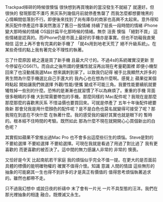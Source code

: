 Trackpad摔碎的時候很懊惱 很快想到再買塊新的當沒發生不就結了 就還好。但很快的 發現那麼不湊巧 黑灰系列幾個月前就停產售罄了 而我怎麼都想要塊黑的 心情瞬間低落到不行。即便後來找到了尚有庫存的商家也高興不太起來。意外得知黑灰配件停產這件事突然激活了舊日一股情緒 持續了挺長一段時間的情緒 iPhone變大那時候的情緒 OS設計扁平化那時候的情緒。無奈 沮喪 懊惱 「絕對不買」 這些情緒是認真的。而iPhone仍是市面上最好的手機亦是事實。但也不妨礙我直覺相信 這世上再不會有完美的新手機了 「就4s用到地老天荒了 絕不升級系統」。在某些奇怪的點上我有著完全不理性的執著。
 
忘了什麼原因 總之還是買了新手機 且最大尺寸的。不過4s的系統確實沒更新 至今停留在iOS6(?)。而自此之後所謂的便攜性就沒再出現在考量範圍裡 即便小機型回來了也沒動搖我選Max 想來諷刺到家了。以致我仍記得 被手比我顯然大許多的男生問為什麼手機選比自己手還大的 我內心也在想為什麼啊。感覺上 蘋果從某個時點起 開始讓我們做選擇 外觀/性能/便攜 變成不可能三角。我要性能要續航就要犧牲掉一些別的什麼。恐怖的是漸漸也就習慣了不以為麻煩了。重重的手機 背面很多眼睛的手機 大到常需要帶包的手機。那麼同樣的 Mac配件呢？我現在是那麼那麼那麼的喜歡黑灰系 不惜溢價也要買回來。可就是停產了 五年十年後配件總要換新 那會兒我是用什麼顏色的配件呢？是不是白色也莫名就變得可接受了呢？那我現在到底在不快什麼 在執著什麼。我的感受我的偏好其實也就是眼下的 暫時的。根本經不住時間的考驗。既然如此 那為什麼不現在就開開心心買個新出的白色呢？

其實假如蘋果不曾推出過Mac Pro 也不會多出這麼些衍生的煩惱。Steve是對的 不要給選擇 不要給選擇 不要給選擇。可現在我就是看過了用過了對比過了 我有更喜歡的 而更喜歡的被否決了。這中間的無力感讓人非常的 非常的 懊喪。

又恰好是今天 比起南航若干家庭 我的煩惱似乎完全不值一提。在更大的是否面前 具體的標價的能明確物權的 確實不值得介懷。知識 意識 人間的情誼 這些無形的抽象的可能窮其一生也得不到許多的才是真正有價值的 值得思考煩惱執著追求的。雖然也都帶不走。

只不過我幻想中 或說日夜的祈禱中 末了會有一片光 一片不具型態的汪洋。我們在那光裡抽象的相逢 融合。既煙滅又永生。
